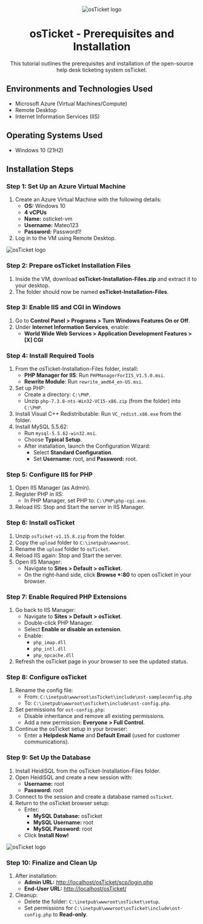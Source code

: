 
<p align="center">
  <img src="https://i.imgur.com/Clzj7Xs.png" alt="osTicket logo"/>
</p>

<h1 align="center">osTicket - Prerequisites and Installation</h1>
<p align="center">This tutorial outlines the prerequisites and installation of the open-source help desk ticketing system osTicket.</p>

<h2>Environments and Technologies Used</h2>
<ul>
  <li>Microsoft Azure (Virtual Machines/Compute)</li>
  <li>Remote Desktop</li>
  <li>Internet Information Services (IIS)</li>
</ul>

<h2>Operating Systems Used</h2>
<ul>
  <li>Windows 10 (21H2)</li>
</ul>

<h2>Installation Steps</h2>

<h3>Step 1: Set Up an Azure Virtual Machine</h3>
<ol>
  <li>Create an Azure Virtual Machine with the following details:
    <ul>
      <li><strong>OS:</strong> Windows 10</li>
      <li><strong>4 vCPUs</strong></li>
      <li><strong>Name:</strong> osticket-vm</li>
      <li><strong>Username:</strong> Mateo123</li>
      <li><strong>Password:</strong> Password1!</li>
    </ul>
  </li>
  <li>Log in to the VM using Remote Desktop.</li>
</ol>

  <img src="https://i.imgur.com/o8pfoGa.png" alt="osTicket logo"/>
<h3>Step 2: Prepare osTicket Installation Files</h3>
<ol>
  <li>Inside the VM, download <strong>osTicket-Installation-Files.zip</strong> and extract it to your desktop.</li>
  <li>The folder should now be named <strong>osTicket-Installation-Files</strong>.</li>
</ol>

<h3>Step 3: Enable IIS and CGI in Windows</h3>
<ol>
  <li>Go to <strong>Control Panel > Programs > Turn Windows Features On or Off</strong>.</li>
  <li>Under <strong>Internet Information Services</strong>, enable:
    <ul>
      <li><strong>World Wide Web Services > Application Development Features > [X] CGI</strong></li>
    </ul>
  </li>
</ol>

<h3>Step 4: Install Required Tools</h3>
<ol>
  <li>From the osTicket-Installation-Files folder, install:
    <ul>
      <li><strong>PHP Manager for IIS</strong>: Run <code>PHPManagerForIIS_V1.5.0.msi</code>.</li>
      <li><strong>Rewrite Module</strong>: Run <code>rewrite_amd64_en-US.msi</code>.</li>
    </ul>
  </li>
  <li>Set up PHP:
    <ul>
      <li>Create a directory: <code>C:\PHP</code>.</li>
      <li>Unzip <code>php-7.3.8-nts-Win32-VC15-x86.zip</code> (from the folder) into <code>C:\PHP</code>.</li>
    </ul>
  </li>
  <li>Install Visual C++ Redistributable: Run <code>VC_redist.x86.exe</code> from the folder.</li>
  <li>Install MySQL 5.5.62:
    <ul>
      <li>Run <code>mysql-5.5.62-win32.msi</code>.</li>
      <li>Choose <strong>Typical Setup</strong>.</li>
      <li>After installation, launch the Configuration Wizard:
        <ul>
          <li>Select <strong>Standard Configuration</strong>.</li>
          <li>Set <strong>Username:</strong> root, and <strong>Password:</strong> root.</li>
        </ul>
      </li>
    </ul>
  </li>
</ol>

<h3>Step 5: Configure IIS for PHP</h3>
<ol>
  <li>Open IIS Manager (as Admin).</li>
  <li>Register PHP in IIS:
    <ul>
      <li>In PHP Manager, set PHP to: <code>C:\PHP\php-cgi.exe</code>.</li>
    </ul>
  </li>
  <li>Reload IIS: Stop and Start the server in IIS Manager.</li>
</ol>

<h3>Step 6: Install osTicket</h3>
<ol>
  <li>Unzip <code>osTicket-v1.15.8.zip</code> from the folder.</li>
  <li>Copy the <code>upload</code> folder to <code>C:\inetpub\wwwroot</code>.</li>
  <li>Rename the <code>upload</code> folder to <code>osTicket</code>.</li>
  <li>Reload IIS again: Stop and Start the server.</li>
  <li>Open IIS Manager:
    <ul>
      <li>Navigate to <strong>Sites > Default > osTicket</strong>.</li>
      <li>On the right-hand side, click <strong>Browse *:80</strong> to open osTicket in your browser.</li>
    </ul>
  </li>
</ol>

<h3>Step 7: Enable Required PHP Extensions</h3>
<ol>
  <li>Go back to IIS Manager:
    <ul>
      <li>Navigate to <strong>Sites > Default > osTicket</strong>.</li>
      <li>Double-click PHP Manager.</li>
      <li>Select <strong>Enable or disable an extension</strong>.</li>
      <li>Enable:
        <ul>
          <li><code>php_imap.dll</code></li>
          <li><code>php_intl.dll</code></li>
          <li><code>php_opcache.dll</code></li>
        </ul>
      </li>
    </ul>
  </li>
  <li>Refresh the osTicket page in your browser to see the updated status.</li>
</ol>

<h3>Step 8: Configure osTicket</h3>
<ol>
  <li>Rename the config file:
    <ul>
      <li>From: <code>C:\inetpub\wwwroot\osTicket\include\ost-sampleconfig.php</code></li>
      <li>To: <code>C:\inetpub\wwwroot\osTicket\include\ost-config.php</code>.</li>
    </ul>
  </li>
  <li>Set permissions for <code>ost-config.php</code>:
    <ul>
      <li>Disable inheritance and remove all existing permissions.</li>
      <li>Add a new permission: <strong>Everyone > Full Control</strong>.</li>
    </ul>
  </li>
  <li>Continue the osTicket setup in your browser:
    <ul>
      <li>Enter a <strong>Helpdesk Name</strong> and <strong>Default Email</strong> (used for customer communications).</li>
    </ul>
  </li>
</ol>

<h3>Step 9: Set Up the Database</h3>
<ol>
  <li>Install HeidiSQL from the osTicket-Installation-Files folder.</li>
  <li>Open HeidiSQL and create a new session with:
    <ul>
      <li><strong>Username:</strong> root</li>
      <li><strong>Password:</strong> root</li>
    </ul>
  </li>
  <li>Connect to the session and create a database named <code>osTicket</code>.</li>
  <li>Return to the osTicket browser setup:
    <ul>
      <li>Enter:
        <ul>
          <li><strong>MySQL Database:</strong> osTicket</li>
          <li><strong>MySQL Username:</strong> root</li>
          <li><strong>MySQL Password:</strong> root</li>
        </ul>
      </li>
      <li>Click <strong>Install Now!</strong></li>
    </ul>
  </li>
</ol>

<img src="https://i.imgur.com/drTZzIS.png" alt="osTicket logo"/>

<h3>Step 10: Finalize and Clean Up</h3>
<ol>
  <li>After installation:
    <ul>
      <li><strong>Admin URL:</strong> <a href="http://localhost/osTicket/scp/login.php">http://localhost/osTicket/scp/login.php</a></li>
      <li><strong>End-User URL:</strong> <a href="http://localhost/osTicket/">http://localhost/osTicket/</a></li>
    </ul>
  </li>
  <li>Cleanup:
    <ul>
      <li>Delete the folder: <code>C:\inetpub\wwwroot\osTicket\setup</code>.</li>
      <li>Set permissions for <code>C:\inetpub\wwwroot\osTicket\include\ost-config.php</code> to <strong>Read-only</strong>.</li>
    </ul>
  </li>
</ol>
